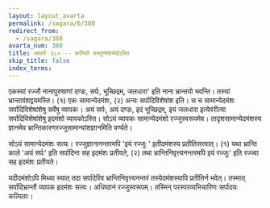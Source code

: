 ```yaml
---
layout: layout_avarta
permalink: /sagara/6/380
redirect_from:
  - /sagara/380
avarta_num: 380
title: आवर्तः ३८० -- कल्पिते वस्तुन्यंशभेदोऽस्ति
skip_title: false
index_terms: 
---
```


एकस्यां रज्जौ नानापुरुषाणां दण्डः, सर्पः, भूच्छिद्रम्, जलधारा'
इति नाना भ्रान्तयो भवन्ति। तस्यां भ्रान्तावंशद्वयमस्ति। (१) एकः
सामान्येदमंशः, (२) अन्यः सर्पादिविशेषांश इति। स च सामान्येदमंशः
सर्पादिविशेषांशेषु सर्वेषु व्यापकः। अयं सर्पः, अयं दण्डः, इदं भूच्छिद्रम्,
इयं जलधारा इत्येवंरीत्या सर्पादिविशेषांशेषु इदमंशो व्यापकोऽस्ति। सोऽयं
व्यापकः सामान्येदमंशो रज्जुस्वरूपमेव। तादृशसामान्येदमंशस्य ज्ञानमेव
भ्रान्तिकारणरज्जुसामान्यांशज्ञानमिति वर्ण्यते।

सोऽयं सामान्येदमंशः सत्यः। रज्जुज्ञानानन्तरमपि 'इयं रज्जुः '
इतीदमंशस्य प्रतीतिसत्त्वात्। (१) यथा भ्रान्ति काले 'अयं सर्पः' इति
सर्पादिना सह इदमंशः प्रतीयते, (२) तथा भ्रान्तिनिवृत्त्यनन्तरमपि इयं
रज्जुः' इति रज्ज्वा सह इदमंशः प्रतीयते।

यदीदमंशोऽपि मिथ्या स्यात् तदा सर्पादेरिव भ्रान्तिनिवृत्त्यनन्तरं
तस्येदमंशस्यापि प्रतीतिर्न भवेत्। तस्मात् सर्पादिभ्रान्तौ व्यापक इदमंशः सत्यः।
अधिष्ठानं रज्जुस्वरूपम्। तस्मिन् परस्परव्यभिचारिणः सर्पादयः कल्पिताः।
